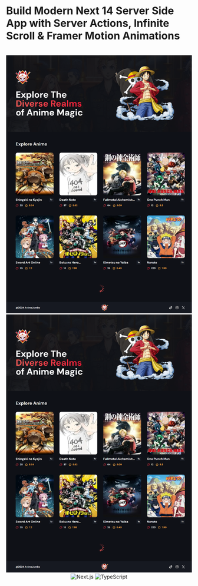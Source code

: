 # Build Modern Next 14 Server Side App with Server Actions, Infinite Scroll & Framer Motion Animations

<div align="center">
  <br />
      <a href="https://anime-jumbo.vercel.app/ target="_blank"></a>
      <img src="https://github.com/pandawaa/anime-jumbo/blob/main/app/home_page.png">
      <img src="https://github.com/pandawaa/anime-jumbo/blob/main/app/home_page.png">
    </a>
  <br />
  <div>
    <img src="https://img.shields.io/badge/-Next_JS_14-black?style=for-the-badge&logoColor=white&logo=nextdotjs&color=000000" alt="Next.js" />
    <img src="https://img.shields.io/badge/-TypeScript-black?style=for-the-badge&logoColor=white&logo=typescript&color=3178C6" alt="TypeScript" />
  </div>
</div>
